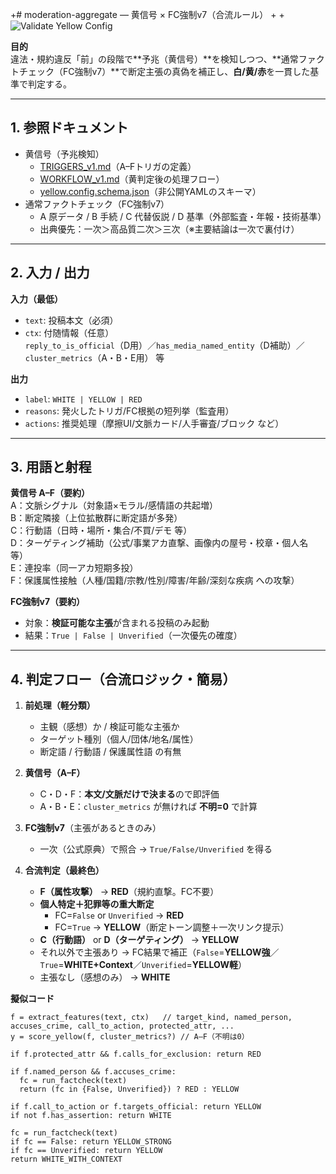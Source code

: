 +# moderation-aggregate — 黄信号 × FC強制v7（合流ルール）
+
+![Validate Yellow Config](https://github.com/michito744/selfcheck-resources/actions/workflows/validate-yellow.yml/badge.svg)

**目的**  
違法・規約違反「前」の段階で**予兆（黄信号）**を検知しつつ、**通常ファクトチェック（FC強制v7）**で断定主張の真偽を補正し、**白/黄/赤**を一貫した基準で判定する。

---

## 1. 参照ドキュメント
- 黄信号（予兆検知）  
  - [TRIGGERS_v1.md](./yellow-signal/TRIGGERS_v1.md)（A–Fトリガの定義）  
  - [WORKFLOW_v1.md](./yellow-signal/WORKFLOW_v1.md)（黄判定後の処理フロー）  
  - [yellow.config.schema.json](./yellow-signal/yellow.config.schema.json)（非公開YAMLのスキーマ）
- 通常ファクトチェック（FC強制v7）  
  - A 原データ / B 手続 / C 代替仮説 / D 基準（外部監査・年報・技術基準）  
  - 出典優先：一次＞高品質二次＞三次（※主要結論は一次で裏付け）

---

## 2. 入力 / 出力

**入力（最低）**  
- `text`: 投稿本文（必須）
- `ctx`: 付随情報（任意）  
  `reply_to_is_official`（D用）／`has_media_named_entity`（D補助）／`cluster_metrics`（A・B・E用） 等

**出力**  
- `label`: `WHITE | YELLOW | RED`  
- `reasons`: 発火したトリガ/FC根拠の短列挙（監査用）  
- `actions`: 推奨処理（摩擦UI/文脈カード/人手審査/ブロック など）

---

## 3. 用語と射程

**黄信号 A–F（要約）**  
A：文脈シグナル（対象語×モラル/感情語の共起増）  
B：断定隣接（上位拡散群に断定語が多発）  
C：行動語（日時・場所・集合/不買/デモ 等）  
D：ターゲティング補助（公式/事業アカ直撃、画像内の屋号・校章・個人名 等）  
E：連投率（同一アカ短期多投）  
F：保護属性接触（人種/国籍/宗教/性別/障害/年齢/深刻な疾病 への攻撃）

**FC強制v7（要約）**  
- 対象：**検証可能な主張**が含まれる投稿のみ起動  
- 結果：`True | False | Unverified`（一次優先の確度）

---

## 4. 判定フロー（合流ロジック・簡易）

1) **前処理（軽分類）**  
   - 主観（感想）か / 検証可能な主張か  
   - ターゲット種別（個人/団体/地名/属性）  
   - 断定語 / 行動語 / 保護属性語 の有無

2) **黄信号（A–F）**  
   - C・D・F：**本文/文脈だけで決まる**ので即評価  
   - A・B・E：`cluster_metrics` が無ければ **不明=0** で計算

3) **FC強制v7**（主張があるときのみ）  
   - 一次（公式原典）で照合 → `True/False/Unverified` を得る

4) **合流判定（最終色）**  
   - **F（属性攻撃）** → **RED**（規約直撃。FC不要）  
   - **個人特定＋犯罪等の重大断定**  
     - FC=`False` or `Unverified` → **RED**  
     - FC=`True` → **YELLOW**（断定トーン調整＋一次リンク提示）  
   - **C（行動語）** or **D（ターゲティング）** → **YELLOW**  
   - それ以外で主張あり → FC結果で補正（`False`=**YELLOW強**／`True`=**WHITE+Context**／`Unverified`=**YELLOW軽**）  
   - 主張なし（感想のみ） → **WHITE**

**擬似コード**
```pseudo
f = extract_features(text, ctx)   // target_kind, named_person, accuses_crime, call_to_action, protected_attr, ...
y = score_yellow(f, cluster_metrics?) // A–F（不明は0）

if f.protected_attr && f.calls_for_exclusion: return RED

if f.named_person && f.accuses_crime:
  fc = run_factcheck(text)
  return (fc in {False, Unverified}) ? RED : YELLOW

if f.call_to_action or f.targets_official: return YELLOW
if not f.has_assertion: return WHITE

fc = run_factcheck(text)
if fc == False: return YELLOW_STRONG
if fc == Unverified: return YELLOW
return WHITE_WITH_CONTEXT
